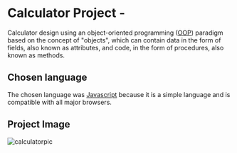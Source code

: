 # Calculator Project - 
Calculator design using an object-oriented programming ([OOP](https://developer.mozilla.org/en-US/docs/Learn/JavaScript/Objects/Object-oriented_programming)) paradigm based on the concept of "objects", which can contain data in the form of fields, also known as attributes, and code, in the form of procedures, also known as methods.

## Chosen language
The chosen language was [Javascript](https://developer.mozilla.org/en-US/docs/Web/JavaScript) because it is a simple language and is compatible with all major browsers.

## Project Image
![calculatorpic](https://github.com/PedroFK/calculatorProject/assets/137946119/d6047970-c2ee-4957-8e48-6804f86a5ae0)
